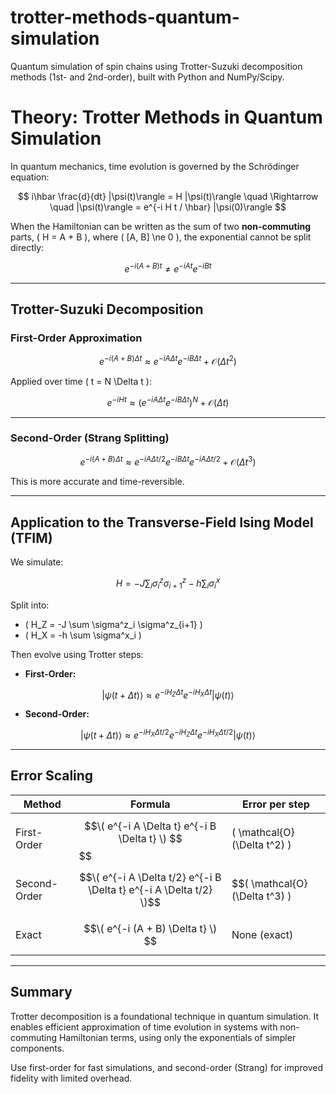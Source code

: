 # trotter-methods-quantum-simulation
Quantum simulation of spin chains using Trotter-Suzuki decomposition methods (1st- and 2nd-order), built with Python and NumPy/Scipy.

# Theory: Trotter Methods in Quantum Simulation

In quantum mechanics, time evolution is governed by the Schrödinger equation:

$$
i\hbar \frac{d}{dt} |\psi(t)\rangle = H |\psi(t)\rangle
\quad \Rightarrow \quad
|\psi(t)\rangle = e^{-i H t / \hbar} |\psi(0)\rangle
$$

When the Hamiltonian can be written as the sum of two **non-commuting** parts, \( H = A + B \), where \( [A, B] \ne 0 \), the exponential cannot be split directly:

$$
e^{-i (A + B) t} \ne e^{-i A t} e^{-i B t}
$$

---

## Trotter-Suzuki Decomposition

### First-Order Approximation

$$
e^{-i (A + B) \Delta t} \approx e^{-i A \Delta t} e^{-i B \Delta t} + \mathcal{O}(\Delta t^2)
$$

Applied over time \( t = N \Delta t \):

$$
e^{-i H t} \approx \left( e^{-i A \Delta t} e^{-i B \Delta t} \right)^N + \mathcal{O}(\Delta t)
$$

---

### Second-Order (Strang Splitting)

$$
e^{-i (A + B) \Delta t} \approx e^{-i A \Delta t / 2} e^{-i B \Delta t} e^{-i A \Delta t / 2} + \mathcal{O}(\Delta t^3)
$$

This is more accurate and time-reversible.

---

## Application to the Transverse-Field Ising Model (TFIM)

We simulate:

$$
H = -J \sum_i \sigma^z_i \sigma^z_{i+1} - h \sum_i \sigma^x_i
$$

Split into:

- \( H_Z = -J \sum \sigma^z_i \sigma^z_{i+1} \)
- \( H_X = -h \sum \sigma^x_i \)

Then evolve using Trotter steps:

- **First-Order:**

$$
|\psi(t + \Delta t)\rangle \approx e^{-i H_Z \Delta t} e^{-i H_X \Delta t} |\psi(t)\rangle
$$

- **Second-Order:**

$$
|\psi(t + \Delta t)\rangle \approx e^{-i H_X \Delta t / 2} e^{-i H_Z \Delta t} e^{-i H_X \Delta t / 2} |\psi(t)\rangle
$$

---

## Error Scaling

| Method           | Formula                                                      | Error per step      |
|------------------|---------------------------------------------------------------|----------------------|
| First-Order      | $$\( e^{-i A \Delta t} e^{-i B \Delta t} \) $$                   $$ | \( \mathcal{O}(\Delta t^2) \) |$$
| Second-Order     | $$\( e^{-i A \Delta t/2} e^{-i B \Delta t} e^{-i A \Delta t/2} \)$$ | $$\( \mathcal{O}(\Delta t^3) \) |$$
| Exact            | $$\( e^{-i (A + B) \Delta t} \)  $$                               | None (exact)         |

---

## Summary

Trotter decomposition is a foundational technique in quantum simulation. It enables efficient approximation of time evolution in systems with non-commuting Hamiltonian terms, using only the exponentials of simpler components.

Use first-order for fast simulations, and second-order (Strang) for improved fidelity with limited overhead.
